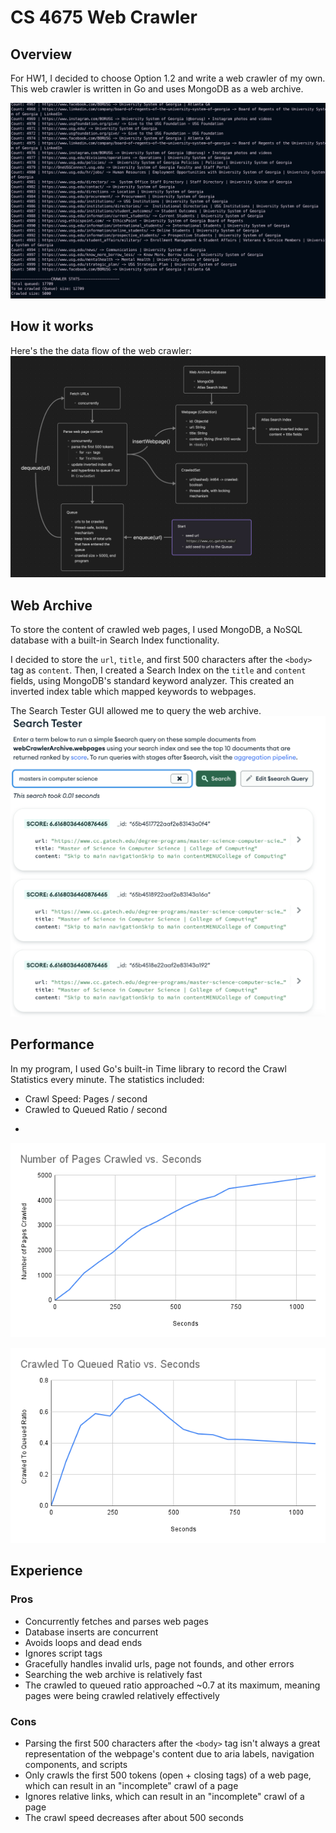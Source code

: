 # CS 4675 Web Crawler

## Overview
For HW1, I decided to choose Option 1.2 and write a web crawler of my own. This web crawler is written in Go and uses MongoDB as a web archive.

![./images/cmd-ui.png](./images/cmd-ui.png)
## How it works
Here's the the data flow of the web crawler:
![./images/web-crawler-diagram.png](./images/web-crawler-diagram.png)

## Web Archive
To store the content of crawled web pages, I used MongoDB, a NoSQL database with a built-in Search Index functionality. 

I decided to store the `url`, `title`, and first 500 characters after the `<body>` tag as `content`. Then, I created a Search Index on the `title` and `content` fields, using MongoDB's standard keyword analyzer. This created an inverted index table which mapped keywords to webpages. 

The Search Tester GUI allowed me to query the web archive.
![./images/web-archive.png](./images/web-archive.png)

## Performance
In my program, I used Go's built-in Time library to record the Crawl Statistics every minute. The statistics included:
- Crawl Speed: Pages / second
- Crawled to Queued Ratio / second
+
![crawl-speed-graph](./images/crawl-speed-graph.png)

![crawl-ratio-graph](./images/crawl-ratio-graph.png)
## Experience

### Pros
- Concurrently fetches and parses web pages
- Database inserts are concurrent
- Avoids loops and dead ends
- Ignores script tags
- Gracefully handles invalid urls, page not founds, and other errors
- Searching the web archive is relatively fast
- The crawled to queued ratio approached ~0.7 at its maximum, meaning pages were being crawled relatively effectively
### Cons
- Parsing the first 500 characters after the `<body>` tag isn't always a great representation of the webpage's content due to aria labels, navigation components, and scripts
- Only crawls the first 500 tokens (open + closing tags) of a web page, which can result in an "incomplete" crawl of a page
- Ignores relative links, which can result in an "incomplete" crawl of a page
- The crawl speed decreases after about 500 seconds